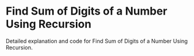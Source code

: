 # Find Sum of Digits of a Number Using Recursion

Detailed explanation and code for Find Sum of Digits of a Number Using Recursion.